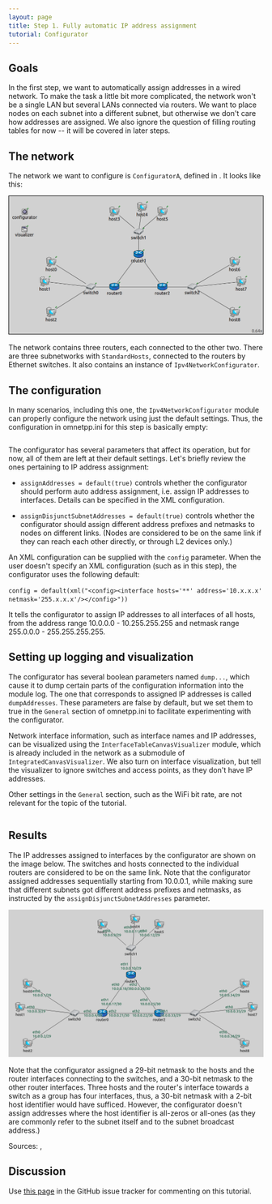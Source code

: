 ```yaml
---
layout: page
title: Step 1. Fully automatic IP address assignment
tutorial: Configurator
---
```


## Goals

In the first step, we want to automatically assign addresses in a wired network.
To make the task a little bit more complicated, the network won't be a single LAN
but several LANs connected via routers. We want to place nodes on each subnet
into a different subnet, but otherwise we don't care how addresses are assigned.
We also ignore the question of filling routing tables for now -- it will be
covered in later steps.

## The network

The network we want to configure is `ConfiguratorA`, defined in
<a srcfile="configurator/ConfiguratorA.ned"/>. It looks like this:

<img class="screen" src="step1network.png">

The network contains three routers, each connected to the other two. There
are three subnetworks with `StandardHosts`, connected to the routers by Ethernet
switches. It also contains an instance of `Ipv4NetworkConfigurator`.

## The configuration

In many scenarios, including this one, the `Ipv4NetworkConfigurator`
module can properly configure the network using just the default settings.
Thus, the configuration in omnetpp.ini for this step is basically empty:

<p><pre class="snippet" src="../configurator/omnetpp.ini" from="Step1" until="####" comment="#!"></pre></p>

The configurator has several parameters that affect its operation, but for now,
all of them are left at their default settings. Let's briefly review the ones
pertaining to IP address assignment:

- `assignAddresses = default(true)` controls whether the configurator should
  perform auto address assignment, i.e. assign IP addresses to interfaces.
  Details can be specified in the XML configuration.

- `assignDisjunctSubnetAddresses = default(true)` controls whether the configurator
  should assign different address prefixes and netmasks to nodes on different links.
  (Nodes are considered to be on the same link if they can reach each other directly,
  or through L2 devices only.)

An XML configuration can be supplied with the `config` parameter. When the user doesn't
specify an XML configuration (such as in this step), the configurator uses the
following default:

`config = default(xml("<config><interface hosts='**' address='10.x.x.x' netmask='255.x.x.x'/></config>"))`

It tells the configurator to assign IP addresses to all interfaces of all hosts,
from the address range 10.0.0.0 - 10.255.255.255 and netmask range 255.0.0.0 - 255.255.255.255.


## Setting up logging and visualization

The configurator has several boolean parameters named `dump...`, which cause
it to dump certain parts of the configuration information into the module log.
The one that corresponds to assigned IP addresses is called `dumpAddresses`.
These parameters are false by default, but we set them to true in the
`General` section of omnetpp.ini to facilitate experimenting with
the configurator.

Network interface information, such as interface names and IP addresses,
can be visualized using the `InterfaceTableCanvasVisualizer` module, which
is already included in the network as a submodule of `IntegratedCanvasVisualizer`.
We also turn on interface visualization, but tell the visualizer to ignore
switches and access points, as they don't have IP addresses.

Other settings in the `General` section, such as the WiFi bit rate,
are not relevant for the topic of the tutorial.

<p><pre class="snippet" src="../configurator/omnetpp.ini" from="General" until="####"></pre></p>


## Results

The IP addresses assigned to interfaces by the configurator are shown on the image below.
The switches and hosts connected to the individual routers are considered to be on the same link.
Note that the configurator assigned addresses sequentially starting from 10.0.0.1,
while making sure that different subnets got different address prefixes and netmasks,
as instructed by the `assignDisjunctSubnetAddresses` parameter.

<img class="screen" src="step1addresses.png">

Note that the configurator assigned a 29-bit netmask to the hosts and the router
interfaces connecting to the switches, and a 30-bit netmask to the other router interfaces.
Three hosts and the router's interface towards a switch as a group has four interfaces,
thus, a 30-bit netmask with a 2-bit host identifier would have sufficed. However,
the configurator doesn't assign addresses where the host identifier is all-zeros
or all-ones (as they are commonly refer to the subnet itself and to the subnet
broadcast address.)

Sources: <a srcfile="configurator/omnetpp.ini"/>, <a srcfile="configurator/ConfiguratorA.ned"/>

## Discussion

Use <a href="https://github.com/inet-framework/inet-tutorials/issues/2" target="_blank">this page</a>
in the GitHub issue tracker for commenting on this tutorial.
